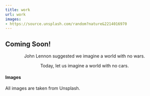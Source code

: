 ```yaml
---
title: work
url: work
images:
- https://source.unsplash.com/random?nature&2214016970
---
```


## Coming Soon!

<div align="center">
	<p>
        John Lennon suggested we imagine a world with no wars.
	</p>
	<p>
		Today, let us imagine a world with no cars.
	</p>
</div>

#### Images

All images are taken from Unsplash.

<!-- #### Features

- **Configurable** features.

- **Multiple images** support.

- Clean, fresh, **minimalist**.

- Integrated **lazy load**.

- Automaticly creates **resized** thumbnails.

- Shows **exif** if it exists. -->

